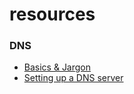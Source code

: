 # resources

### DNS
* [Basics & Jargon](https://www.digitalocean.com/community/tutorials/an-introduction-to-dns-terminology-components-and-concepts)
* [Setting up a DNS server](https://www.digitalocean.com/community/tutorials/how-to-configure-bind-as-a-private-network-dns-server-on-centos-7#configure-primary-dns-server)

